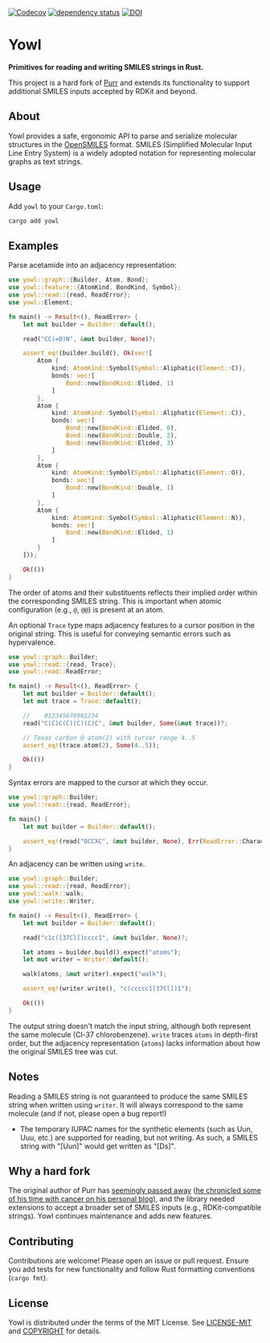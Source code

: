 [![Codecov](https://codecov.io/github/chem-william/yowl/coverage.svg?branch=main)](https://codecov.io/gh/chem-william/yowl)
[![dependency status](https://deps.rs/repo/github/chem-william/yowl/status.svg)](https://deps.rs/repo/github/chem-william/yowl)
[![DOI](https://zenodo.org/badge/DOI/10.5281/zenodo.15360154.svg)](https://doi.org/10.5281/zenodo.15360154)

# Yowl

**Primitives for reading and writing SMILES strings in Rust.**

This project is a hard fork of [Purr](https://github.com/rapodaca/purr) and extends its functionality to support additional SMILES inputs accepted by RDKit and beyond.

## About

Yowl provides a safe, ergonomic API to parse and serialize molecular structures in the [OpenSMILES](https://opensmiles.org/opensmiles.html) format. SMILES (Simplified Molecular Input Line Entry System) is a widely adopted notation for representing molecular graphs as text strings.

## Usage

Add `yowl` to your `Cargo.toml`:

```bash
cargo add yowl
```

## Examples

Parse acetamide into an adjacency representation:

```rust
use yowl::graph::{Builder, Atom, Bond};
use yowl::feature::{AtomKind, BondKind, Symbol};
use yowl::read::{read, ReadError};
use yowl::Element;

fn main() -> Result<(), ReadError> {
    let mut builder = Builder::default();

    read("CC(=O)N", &mut builder, None)?;

    assert_eq!(builder.build(), Ok(vec![
        Atom {
            kind: AtomKind::Symbol(Symbol::Aliphatic(Element::C)),
            bonds: vec![
                Bond::new(BondKind::Elided, 1)
            ]
        },
        Atom {
            kind: AtomKind::Symbol(Symbol::Aliphatic(Element::C)),
            bonds: vec![
                Bond::new(BondKind::Elided, 0),
                Bond::new(BondKind::Double, 2),
                Bond::new(BondKind::Elided, 3)
            ]
        },
        Atom {
            kind: AtomKind::Symbol(Symbol::Aliphatic(Element::O)),
            bonds: vec![
                Bond::new(BondKind::Double, 1)
            ]
        },
        Atom {
            kind: AtomKind::Symbol(Symbol::Aliphatic(Element::N)),
            bonds: vec![
                Bond::new(BondKind::Elided, 1)
            ]
        }
    ]));

    Ok(())
}
```

The order of atoms and their substituents reflects their implied order within the corresponding SMILES string. This is important when atomic configuration (e.g., `@`, `@@`) is present at an atom.

An optional `Trace` type maps adjacency features to a cursor position in the original string. This is useful for conveying semantic errors such as hypervalence. 

```rust
use yowl::graph::Builder;
use yowl::read::{read, Trace};
use yowl::read::ReadError;

fn main() -> Result<(), ReadError> {
    let mut builder = Builder::default();
    let mut trace = Trace::default();

    //    012345678901234
    read("C(C)C(C)(C)(C)C", &mut builder, Some(&mut trace))?;

    // Texas carbon @ atom(2) with cursor range 4..5
    assert_eq!(trace.atom(2), Some(4..5));

    Ok(())
}
```

Syntax errors are mapped to the cursor at which they occur.

```rust
use yowl::graph::Builder;
use yowl::read::{read, ReadError};

fn main() {
    let mut builder = Builder::default();

    assert_eq!(read("OCCXC", &mut builder, None), Err(ReadError::Character(3)));
}
```

An adjacency can be written using `write`.

```rust
use yowl::graph::Builder;
use yowl::read::{read, ReadError};
use yowl::walk::walk;
use yowl::write::Writer;

fn main() -> Result<(), ReadError> {
    let mut builder = Builder::default();

    read("c1c([37Cl])cccc1", &mut builder, None)?;

    let atoms = builder.build().expect("atoms");
    let mut writer = Writer::default();

    walk(atoms, &mut writer).expect("walk");

    assert_eq!(writer.write(), "c(ccccc1[37Cl])1");

    Ok(())
}
```

The output string doesn't match the input string, although both represent the same molecule (Cl-37 chlorobenzene). `write` traces `atoms` in depth-first order, but the adjacency representation (`atoms`) lacks information about how the original SMILES tree was cut.

## Notes
Reading a SMILES string is not guaranteed to produce the same SMILES string when written using `writer`. It will always correspond to the same molecule (and if not, please open a bug report!)
* The temporary IUPAC names for the synthetic elements (such as Uun, Uuu, etc.) are supported for reading, but not writing. As such, a SMILES string with "[Uun]" would get written as "[Ds]".

## Why a hard fork
The original author of Purr has [seemingly passed away](https://doi.org/10.59350/myaw4-dtg76) ([he chronicled some of his time with cancer on his personal blog](https://depth-first.com/articles/2024/05/24/bridge-to-nowhere/)), and the library needed extensions to accept a broader set of SMILES inputs (e.g., RDKit-compatible strings). Yowl continues maintenance and adds new features.

## Contributing

Contributions are welcome! Please open an issue or pull request. Ensure you add tests for new functionality and follow Rust formatting conventions (`cargo fmt`).

## License

Yowl is distributed under the terms of the MIT License. See [LICENSE-MIT](LICENSE-MIT) and [COPYRIGHT](COPYRIGHT) for details.
